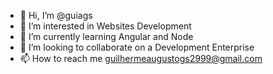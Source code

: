 - 👋 Hi, I’m @guiags
- 👀 I’m interested in Websites Development
- 🌱 I’m currently learning Angular and Node
- 💞️ I’m looking to collaborate on a Development Enterprise
- 📫 How to reach me guilhermeaugustogs2999@gmail.com

<!---
guiags/guiags is a ✨ special ✨ repository because its `README.md` (this file) appears on your GitHub profile.
You can click the Preview link to take a look at your changes.
--->
